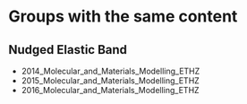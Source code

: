 # Groups with the same content


## Nudged Elastic Band
- 2014_Molecular_and_Materials_Modelling_ETHZ
- 2015_Molecular_and_Materials_Modelling_ETHZ
- 2016_Molecular_and_Materials_Modelling_ETHZ

